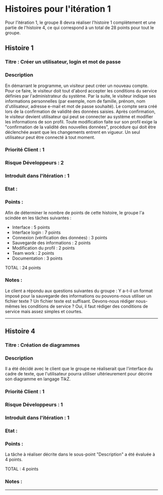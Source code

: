 # Histoires pour l'itération 1
Pour l'itération 1, le groupe 8 devra réaliser l'histoire 1 complètement et une partie de l'histoire 4, ce qui correspond à un total de 28 points pour tout le groupe.

## Histoire 1

### Titre : Créer un utilisateur, login et mot de passe

### Description
En démarrant le programme, un visiteur peut créer un nouveau compte. Pour ce faire, le visiteur doit tout d'abord accepter les conditions du service définies par l'administrateur du système.
Par la suite, le visiteur indique ses informations personnelles (par exemple, nom de famille, prénom, nom d'utilisateur, adresse e-mail et mot de passe souhaité). Le compte sera créé lors de la confirmation de validité des données saisies.
Après confirmation, le visiteur devient utilisateur qui peut se connecter au système et modifier les informations de son profil. Toute modification faite sur son profil exige la "confirmation de la validité des nouvelles données", procédure qui doit être déclenchée avant que les changements entrent en vigueur.
Un seul utilisateur peut être connecté à tout moment.

### Priorité Client : 1

### Risque Développeurs : 2

### Introduit dans l'itération : 1

### Etat : 

### Points :
Afin de déterminer le nombre de points de cette histoire, le groupe l'a scindée en les tâches suivantes :

- Interface : 5 points
- Interface login : 7 points
- Connexion (vérification des données) : 3 points
- Sauvegarde des informations : 2 points
- Modification du profil : 2 points
- Team work : 2 points
- Documentation : 3 points

TOTAL : 24 points

### Notes :
Le client a répondu aux questions suivantes du groupe : 
Y a-t-il un format imposé pour la sauvegarde des informations ou pouvons-nous utiliser un fichier texte ? Un fichier texte est suffisant.
Devons-nous rédiger nous-mêmes les conditions de service ? Oui, il faut rédiger des conditions de service mais assez simples et courtes.

----------------------

## Histoire 4

### Titre : Création de diagrammes

### Description
Il a été décidé avec le client que le groupe ne réaliserait que l'interface du cadre de texte, que l'utilisateur pourra utiliser ultérieurement pour décrire son diagramme en langage TikZ.

### Priorité Client : 1

### Risque Développeurs : 1

### Introduit dans l'itération : 1

### Etat : 

### Points :
La tâche à réaliser décrite dans le sous-point "Description" a été évaluée à 4 points.

TOTAL : 4 points

### Notes :


----------------------

